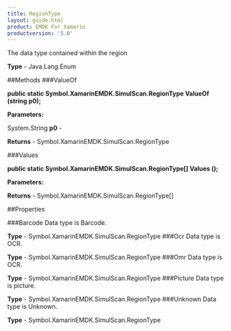 ```yaml
---
title: RegionType
layout: guide.html
product: EMDK For Xamarin 
productversion: '5.0' 
---
```

The data type contained within the region

**Type** - Java.Lang.Enum

##Methods
###ValueOf

**public static Symbol.XamarinEMDK.SimulScan.RegionType ValueOf (string p0);**


        

**Parameters:**

System.String **p0**  - 
        

**Returns** - Symbol.XamarinEMDK.SimulScan.RegionType

###Values

**public static Symbol.XamarinEMDK.SimulScan.RegionType[] Values ();**


        

**Parameters:**

**Returns** - Symbol.XamarinEMDK.SimulScan.RegionType[]

##Properties

###Barcode
Data type is Barcode.

**Type** - Symbol.XamarinEMDK.SimulScan.RegionType
###Ocr
Data type is OCR.

**Type** - Symbol.XamarinEMDK.SimulScan.RegionType
###Omr
Data type is OCR.

**Type** - Symbol.XamarinEMDK.SimulScan.RegionType
###Picture
Data type is picture.

**Type** - Symbol.XamarinEMDK.SimulScan.RegionType
###Unknown
Data type is Unknown.

**Type** - Symbol.XamarinEMDK.SimulScan.RegionType
